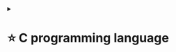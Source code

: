 <details> 
    <summary><h1>⭐ C programming language <h2></summary>

<details> 
    <summary><h2>struct and union </h3></summary>

### struct
Struct định nghĩa một kiểu dữ liệu mới, với hơn một thành phần trong chương trình, biến dạng struct bao gồm nhiều thành phần có thể thuộc nhiều kiểu dữ liệu khác nhau. Typedef Struct  khai báo/ định nghĩa một kiểu struct
vd 
th1: 
```c 
struct a {
    int b;
};
int main(void) {
     a c; // báo lỗi ở dòng này
	return 0;
}
```
th2:
```c
typedef struct a {
	int b;
} a; //định nghĩa struct a thành a

int main(void) {
a c; // không lỗi nữa
	        return 0;
}
```
Kích thước kiểu struct tối thiểu bằng kích thước các thành viên cộng lại tại vì còn phụ thuộc vào bộ nhớ đệm (struct padding). Dữ liệu của các thành viên của struct được lưu trữ ở những vùng nhớ khác nhau.
### union
Union trong C là một kiểu dữ liệu đặc biệt có sẵn trong C cho phép lưu trữ các kiểu dữ liệu khác nhau trong cùng một vị trí bộ nhớ. Cấu trúc của Union là tất cả các thành phần của nó dùng chung một vùng nhớ có kích thước tương ứng với thành phần lớn nhất.
Do đó kích thước của union là kích thước lớn nhất của kiểu dữ liệu trong nó. Thay đổi nội dung 1 thành viên trong union sẽ dẫn đến thay đổi nội dung của thành viên khác.

</details>
<details>
    <summary><h2>Phân vùng bộ nhớ ram </h3></summary>

|Stack|
|:-|
|↓|
|↑|
|Heap|
|Bss|
|Data|
|Text|
    
***Stack*** Quyền truy cập read and write.
- Được sử dụng cấp phát cho biến local, input parameter của hàm,...
- Sẽ được giải phóng khi ra khỏi block code/hàm .
- Các biến tạo trong vùng nhớ này có thể tự động được thu hồi, nên ta không cần các kỹ thuật thu hồi bộ nhớ như khi ta cấp phát động trong heap.

***Head*** Quyền truy cập Read and write.
- Được sr dụng để cấp phát bộ nhớ động.
- Các biến trong bộ nhớ này phải được thu hồi thủ công bằng cách sử dụng các hàm free()  

***Bss*** Quyền truy cập read and write.
- Chứa các biến global hoặc static khởi tạo bằng không hoặc không khởi tạo.
- Được giải phóng khi kết thúc chương trinhf.

***Data*** Quyền truy cập read and write.
- Chứa các biến global hoặc static được khởi tạo khác không.
- Được giải phóng khi kết thúc chương trình.

***Text*** Quyền truy cập read only.
- Chứa các biến khai báo hằng số.
- Chứa mã máy của chương trình đã được biên dịch.

</details>
<details>
    <summary><h2>Macro and Function </h3></summary>

### Macro
Chuyển thay thế macro bằng các văn bản code trong quá trình tiền xử lý. 
Khai báo:
```c
    #define MACRO text
    
    int main(){
        printf("MACRO");
    }
```
Tiền xử lý 
```c
    #define MACRO text
    
    int main(){
        printf("text"); // thay thế macro
    }
```
Nối chuổi:
```c
#define CREATE_VARIABLE(name)       \
int name##__kieuint;                \
double name##__kieudouble;
FUNC(hienthi,hello world\n);

int main(){
    CREATE_VARIABLE(test);
    return 0;
}
```
Tiền xử lý:
```c
    int main (){
        int test__kieuint;
        double test__kieudouble;
        return 0;
    }
```
### Function
Khi khởi tạo một Function chương trình sẽ cấp cho Function đó 1 địa chỉ cố định để khi dùng sẽ gọi đến địa chỉ đó. khi thực hiện xong các biến local, parameter function sẽ được thu hồi. Do đó sẽ tiết kiệm bộ nhớ. Macro sẽ chiếm nhiều bộ nhớ hơn do macro chỉ thay thế lại.
VD:
```c
    int addition(int value1, int value2)
{
	int sumary = value1 + value2;
	return sumary;
}

void introduce()
{
	cout << "Hello!" << endl;
	cout << "I'm a program" << endl;
}
```
</details>
<details>
    <summary><h2>Compiler </h3></summary>

### Compiler 
Là quá trình chuyển đổi ngôn ngữ viết thành ngôn ngữ bật thấp mà máy tinhs có thể hiểu và thực hiện được.
**Quá trình compiler bao gồm:**
- *Giai đoàn tiền xử lý (Pre-processor):* Nhận mã nguồn, Xóa bor các chú thích, chỉ thị tiền xử lý (bắt đầu bằng #) vd như #include cho phép ghép thêm tệp của mã nguồn cần biên dịch các #define cũng đuoc thay thế vào tạo ra file .i
    Cách xem file .i bằng  gcc: gcc -S -o filename.s filename.c
- *Giai đoạn dịch NNBC sang Asembly (Compiler):* Chuyển chúng sang dạng mã Assembly là một ngôn ngữ bậc thấp (hợp ngữ) gần với tập lệnh của bộ vi xử lý. Tạo file .s
    Cách xem file .s bằng gcc: gcc -S -o filename.s filename.c
- *Giai đoạn dịch asembly sang ngôn ngữ máy (Asember):* Dich chương trình => Sang mã máy 0 và 1.Một tệp mã máy (.obj) sinh ra trong hệ thống sau đó.
    Cách xem file .obj bằng gcc: gcc -c filename.c -o filename.o
- *Giai đoạn linker:*Trong giai đoạn này mã máy của một chương trình .o dịch từ nhiều nguồn (file .c hoặc file thư viện .lib) được liên kết lại với nhau để tạo thành chương trình đích nhất. Mã máy của các hàm thư viện gọi trong chương trình cũng được đưa vào chương trình cuối trong giai đoạn này. Chính vì vậy mà các lỗi liên quan đến việc gọi hàm hay sử dụng biến tổng thể mà không tồn tại sẽ bị phát hiện. Kể cả lỗi viết chương trình chính không có hàm main() cũng được phát hiện trong liên kết.
Kết thúc quá trình tất cả các đối tượng được liên kết lại với nhau thành một chương trình có thể thực thi được (executable hay .exe) thống nhất.

</details>
<details>
    <summary><h2>Kiểu dữ liệu </h3></summary>


- Biến số nguyên (**Integer Variables**): Lưu trữ giá trị số nguyên không có phần thập phân.
	`int age = 25;`
- Biến số thực (**Floating-point Variables**): Lưu trữ giá trị số thực có phần thập phân.
	`float pi = 3.14;`
- Biến dấu chấm động (**Floating-point Variables**): Lưu trữ giá trị số thực có độ chính xác cao hơn float.
    `double pi = 3.14159;`
- Biến dài (**Long Variables**): Lưu trữ giá trị số nguyên có phạm vi mở rộng so với int.
    `long population = 1000000;`
- Biến ngắn (**Short Variables**): Lưu trữ giá trị số nguyên có phạm vi nhỏ hơn so với int.
    `short temperature = -10;`
- Biến ký tự (**Character Variables**): Lưu trữ một ký tự.
	`char grade = 'A';`
- Biến chuỗi ký tự (**String Variables**): Lưu trữ một chuỗi các ký tự.
	`char name[] = "John";`
- Biến boolean (**Boolean Variables**): Lưu trữ giá trị đúng (1) hoặc sai (0).
	`int isTrue = 1;`
- Con trỏ (**Pointer Variables**): Lưu trữ địa chỉ của một biến hoặc vùng nhớ.
	`int* ptr = NULL;`
- Biến mảng (**Array Variables**): Lưu trữ nhiều giá trị trong một biến duy nhất.
	`int numbers[] = {1, 2, 3, 4, 5};`
- Biến kích thước (**Size Variables**): Lưu trữ giá trị kích thước của các đối tượng trong bộ nhớ.
    ```size_t length = 10;```
- Biến không đổi (**Constant Variables**): Lưu trữ giá trị không thay đổi trong suốt thời gian chương trình chạy.
    ```const int MAX_VALUE = 100;```
- Biến từ khóa (**Keyword Variables**): Lưu trữ giá trị trùng với các từ khóa được định nghĩa trong ngôn ngữ C.
    ```int int = 5;```
- Biến từ xa (**Extern Variables**):Khai báo một biến đã được định nghĩa trong một tệp tin khác.
    ```extern int globalVar;```
- Biến có phạm vi tĩnh (**Static Scope Variables**): Lưu trữ giá trị trong suốt vòng đời của biến và chỉ có thể truy cập trong phạm vi của một hàm hoặc tệp tin.
    ```static int count = 0;```
- Biến hệ thống (**System Variables**): Lưu trữ thông tin đối với chương trình chạy, như số lượng tham số dòng lệnh và danh sách tham số.
    ```int argc; char** argv;```
- Biến môi trường (**Environment Variables**): Lưu trữ thông tin môi trường hệ thống như đường dẫn, biến cấu hình, v.v.
    `char* path = getenv("PATH");`
- Biến vô kiểu (**Void Variables**): Lưu trữ một địa chỉ bất kỳ và có thể chuyển đổi thành bất kỳ kiểu con trỏ nào.
	`void* ptr;`
- Biến hằng số từ xa (**Extern Constant Variables**): Khai báo một hằng số đã được định nghĩa trong một tệp tin khác. 
    `extern const int MAX_VALUE;` 
- Biến gần (**Auto Variables**): Được sử dụng để chỉ ra rằng một biến cục bộ tự động sẽ được tạo ra.
 	`auto int x = 5;`
- Biến trình tự (**Sequence Variables**): Chỉ định rằng một biến thường được truy cập nhanh chóng và thường xuyên.
    `register int counter = 0;`
- Biến quyền (**Qualifier Variables**): Đánh dấu biến có thể thay đổi mà không cần thông báo và không nên tối ưu hóa.
   	`volatile int status;`
- Biến tĩnh (**Static Variables**): Lưu trữ giá trị trong suốt vòng đời của chương trình và giá trị được duy trì ngay cả khi hàm hoặc khối lệnh kết thúc.
	```static int count = 0;```
- Biến tĩnh cục bộ (**Local Static Variables**): Lưu trữ giá trị trong suốt vòng đời của biến, nhưng chỉ có thể truy cập trong phạm vi của một hàm.
    ```C
    void function() {
        static int count = 0;
        // ...
    }
    ```
- Biến toàn cục (**Global Variables**): Khai báo ngoài hàm. Lưu trữ giá trị có thể truy cập từ bất kỳ đâu trong chương trình.
	```int globalVar = 10;```
- Biến cục bộ (**Local Variables**): Khai báo trong hàm. Lưu trữ giá trị chỉ có thể truy cập trong phạm vi của một hàm hoặc khối lệnh.
	```C
	void function() {
    	int localVar = 5;
   		// ...
	} 
	```
- Biến tên (**Label Variables**): Đánh dấu một vị trí trong mã chương trình để nhảy đến khi sử dụng lệnh goto.
    ```C
    goto label;
    // ...
    label:
        // ...
    ```
- Biến tham chiếu (**Reference Variables**): Lưu trữ một tham chiếu đến một biến đã tồn tại, cho phép thay đổi giá trị của biến qua tham chiếu.
    ```C
    int x = 10;
    int& ref = x;
    ```
- Biến hàm (**Function Variables**): Lưu trữ địa chỉ của một hàm và cho phép gọi hàm thông qua con trỏ.
    ```C
    int (*func_ptr)(int, int);
    int sum(int a, int b) {
        return a + b;
    }
    func_ptr = sum;
    ```
- Biến cấu trúc (**Structure Variables**): Lưu trữ các thành phần có liên quan vào một biến.
    ```
    struct Person {
        char name[20];
        int age;
    };
    struct Person p1;
	```
- Biến cấu trúc mở rộng (**Extended Structure Variables**): Lưu trữ các thành phần có liên quan vào một biến và mở rộng chức năng của cấu trúc.
    ```C
    struct Person {
        char name[20];
        int age;
    } p1;
    ```
- Biến liên kết (**Union Variables**): Lưu trữ giá trị của một thành phần trong một thời điểm.
    ```
    union Data {
        int x;
        float y;
    };
    union Data data;
    ```
- Biến liệt kê (**Enumeration Variables**): Lưu trữ một trong các giá trị được xác định trước từ một tập hợp các giá trị có tên.
    ```
    enum Color {
        RED,
        GREEN,
        BLUE
    };
	enum Color c = BLUE;
- Biến kiểu định danh (**Typedef Variables**): Tạo ra một tên mới cho một kiểu dữ liệu đã tồn tại để sử dụng dễ dàng hơn.
    ```C
    typedef int Integer;
    Integer number = 42;
	```
- Biến kiểu dữ liệu do người dùng định nghĩa (**User-defined Data Type Variables**): Định nghĩa và sử dụng kiểu dữ liệu tùy chỉnh trong ngôn ngữ C.
	```C
	typedef struct {
    	char name[20];
    	int age;
	} Person;
	Person p1; 
	```
### Khác nhau của static cục bộ và static toàn cục:
- Biến static cục bộ: Khi 1 biến cục bộ được khai báo với từ khóa static. Biến sẽ chỉ được khởi tạo 1 lần duy nhất và tồn tại suốt thời gian chạy chương trình. Giá trị của nó không bị mất đi ngay cả khi kết thúc hàm. Tuy nhiên khác với biến toàn cục có thể gọi trong tất cả mọi nơi trong chương trình, thì biến cục bộ static chỉ có thể được gọi trong nội bộ hàm khởi tạo ra nó. Mỗi lần hàm được gọi, giá trị của biến chính bằng giá trị tại lần gần nhất hàm được gọi.
- Biến static toàn cục: Biến toàn cục static sẽ chỉ có thể được truy cập và sử dụng trong File khai báo nó, các File khác không có cách nào truy cập được. 
</details>
<details>
  <summary><h3>Pointer</h3></summary>
	
- Bộ nhớ RAM chứa rất nhiều ô nhớ, `mỗi ô nhớ có kích thước 1 byte`. Mỗi ô nhớ có địa chỉ duy nhất và địa chỉ này được đánh số từ 0 trở đi. Nếu `CPU 32bit` thì có `2^32 địa chỉ` có thể đánh cho các ô nhớ trong RAM.
	| Ô nhớ | 0 | 1 | ... | 2^32-2 | 2^32-1 |
  	|:-------:|:--------:|:--------:|---|:----------:|:--------:|
  	| Địa chỉ |0x00000000|0x00000001|...|0x0=fffffffe|0xffffffff|
	| Giá trị |          |     5    |...|     's'    |          |
	|   Biến  |          |     x    |...|    char    |          |
- Khi khai báo biến, trình biên dịch dành riêng một vùng nhớ với địa chỉ duy nhất để lưu biến. Trình biên dịch có nhiệm vụ liên kết địa chỉ ô nhớ đó với tên biến. Khi gọi tên biến, nó sẽ truy xuất tự động đến ô nhớ đã liên kết với tên biến để lấy dữ liệu. Các bạn phải luôn phân biệt giữa `địa chỉ bộ nhớ` và `dữ liệu được lưu trong đó`.
- Địa chỉ của biến bản chất cũng là một con số thường được biểu diễn ở `hệ cơ số 16`. Ta có thể sử dụng con trỏ (pointer) để lưu địa chỉ của các biến.
- ***Con trỏ(pointer):***
	- Trong ngôn ngữ C/C++, con trỏ (pointer) là những biến lưu trữ địa chỉ bộ nhớ của những biến khác.
	- Kích thước của các biến con trỏ có khác nhau không? Con trỏ chỉ lưu địa chỉ nên kích thước của mọi con trỏ là như nhau. Kích thước này phụ thuộc vào môi trường hệ thống máy tính:
		- `Môi trường Windows 32 bit: 4 bytes`
        - `Môi trường Windows 64 bit: 8 bytes`
### Các loại con trỏ:
- ***Con trỏ NULL:*** Con trỏ NULL là con trỏ lưu địa chỉ 0x00000000. Tức địa chỉ bộ nhớ 0, có ý nghĩa đặc biệt, cho biết con trỏ không trỏ vào đâu cả.
	```c
	int *p2; //con trỏ chưa khởi tạo, vẫn trỏ đến một vùng nhớ nào đó không xác định
	int *p3 = NULL; //con trỏ null không trỏ đến vùng nhớ nào
	int *p4 = null; // Lỗi "null" phải viết in hoa
	```
- ***Con trỏ đến con trỏ(pointer to pointer):*** Con trỏ này dùng để lưu địa chỉ của con trỏ khác.
	```c
	int x = 10;
    int *p1 = &x;     // Con trỏ p1 trỏ đến biến x và giá trị của p1 chỉnh là địa chỉ của biến x
    int **p2 = &p1;	 // Con trỏ p2 trỏ đến con trỏ p1 và lưu địa chỉ của con trỏ p1 vào p2  

    printf("Giá trị của x: %d\n", *p1); //Giá trị của x: 10
    printf("Địa chỉ của x: %p\n", p1); //Địa chỉ của x: 0x7ffee2a697a8 
    printf("Giá trị của x: %d\n", **p2); //Giá trị của x: 10
    printf("Địa chỉ của p1: %p\n", p2); //Địa chỉ của p1: 0x7ffee2a697a0
	```
- ***Con trỏ hằng (Constant Pointers):*** Không thể thay đổi giá trị mà nó trỏ tới, nhưng có thể thay đổi địa chỉ mà nó trỏ tới.
	```c
	int num = 10; 
	const int *ptr = &num; //thay đổi được địa chỉ của num nhưng không thay đổi được giá trị '10' của num
	```
- ***Con trỏ void (Void Pointers):*** Con trỏ void có thể trỏ tới bất kỳ kiểu dữ liệu nào, nhưng khi xuất ra giá trị thì phải ép kiểu.
	```c
	int num = 10;
	float f = 3.14;
	void *ptr;
	ptr = &num;
	printf("num = %d\n",(int*)ptr);
	ptr = &f;
	printf("f = %f\n",(float*)ptr);
	```
- ***Con trỏ hàm (Function Pointers):*** Dùng để lưu trữ và gọi các hàm thông qua con trỏ.
	```c
	int add(int a, int b) {
		return a + b;
	}
	int subtract(int a, int b) {
		return a - b;
	}

	int main() {
	
		int (*operation)(int, int) = add;
		int result = operation(5, 3);
		printf("Result: %d\n", result);

		operation = subtract;
		result = operation(5, 3);
		printf("Result: %d\n", result);

		return 0;
	}

	```
- ***Con trỏ vào hàm (Pointers to Functions):*** Lưu trữ địa chỉ của một hàm cụ thể để gọi hàm thông qua con trỏ.
	```c
	int add(int a, int b) {
		return a + b;
	}
	int subtract(int a, int b) {
		return a - b;
	}

	void performOperation(int a, int b, int (*operation)(int, int)) {
		int result = operation(a, b);
		printf("Result: %d\n", result);
	}

	int main() {
		int a = 5, b = 3;

		performOperation(a, b, add);
		performOperation(a, b, subtract);

		return 0;
	}

	```
- ***Con trỏ hàm parameter (Function Pointer Parameters):*** Truyền một hàm như một tham số cho một hàm khác.
	```c
	void greet() {
		printf("Hello, World!\n");
	}

	void performAction(void (*action)()) {
		action();
	}

	int main() {
		performAction(greet);

		return 0;
	}

	```
### Lưu ý khi sử dụng con trỏ
- Khi khởi tạo con trỏ NULL: Chữ NULL phải viết hoa, viết thường null sẽ bị lỗi.
- Không nên sử dụng con trỏ khi chưa được khởi tạo: Kết quả tính toán có thể sẽ phát sinh những lỗi không lường trước được nếu chưa khởi tạo con trỏ.
- Sử dụng biến con trỏ sai cách.

</details>
<details>
  <summary><h3>Stdargt - Assert</h3></summary>

- **Stdargt:** 
- Cú pháp: `#include<stdarg.h`
- stdarg.h trong Thư viện C định nghĩa một kiểu biến va_list và 3 macro mà có thể được sử dụng để lấy các tham số trong một hàm khi không cần biết chính xác có bao nhiêu tham số đầu vào
- va_list: là một kiểu dữ liệu để đại diện cho danh sách các đối số biến đổi.
- va_start: Bắt đầu một danh sách đối số biến đổi. Nó cần được gọi trước khi truy cập các đối số biến đổi đầu tiên.
- va_arg: Truy cập một đối số trong danh sách. Hàm này nhận một đối số của kiểu được xác định bởi tham số thứ hai
- va_end: Kết thúc việc sử dụng danh sách đối số biến đổi. Nó cần được gọi trước khi kết thúc hàm.

Ví dụ:

```C
#include <stdio.h>
#include <stdarg.h>

int sum(int count, ...) {
    va_list args;// đây là 1 kiểu dữ liệu ,để lưu 1 địa chỉ 
    va_start(args, count);//count để xác định  giá trị ban đầu 
	//trong trường hợp này là 4....

    int result = 0;
    for (int i = 0; i < count; i++) {
        result += va_arg(args, int);// ép kiểu dữ liệu 
    }	

    va_end(args);

    return result;
}

int main() {
    printf("Sum: %d\n", sum(4, 1, 2, 3, 4));// sum:10 , vì cout =4>> truyền vào 4 tham số
    return 0;
}

```



Ví dụ 2:

```C++
#include <stdio.h>
#include <stdarg.h>


typedef struct Data
{
    int x;
    double y;
} Data;

void display(int count, ...) {

    va_list args;

    va_start(args, count);

    int result = 0;

    for (int i = 0; i < count; i++)
    {
        Data tmp = va_arg(args,Data);
        printf("Data.x at %d is: %d\n", i,tmp.x);
        printf("Data.y at %d is: %f\n", i,tmp.y);
    }
   

    va_end(args);


}

int main() {


    display(3, (Data){2,5.0} , (Data){10,57.0}, (Data){29,36.0});
    return 0;
}

```
</details>

<details>
  <summary><h3>Từ khóa đặc biệt trong C </h3></summary>

- Biến cục bộ là biến tồn tại trong các hàm :Hàm main() , hàm con.Biến cục bộ sẽ được lưu vào vùng nhớ stack, thu hồi khi kết thúc hàm. 
- Biến toàn cục là các biến được khai báo ở bên ngoài tất cả các hàm , Biến toàn cục tồn tại cho tới khi chương trình kết thúc.


### Khác nhau của static cục bộ và static toàn cục:

**Biến static cục bộ:** 
- Khi 1 biến cục bộ được khai báo với từ khóa static. Biến sẽ chỉ được khởi tạo 1 lần duy nhất và tồn tại suốt thời gian chạy chương trình. 
- Giá trị của nó không bị mất đi ngay cả khi kết thúc hàm
- Biến static sẽ lưu vào vùng nhớ Data/ Bss, được giải phóng khi kết thúc chương trình.

- Ví dụ:

```C
		#include <stdio.h>
		void printMessage() {
		static int count = 0;
		// Tăng giá trị biến mỗi lần hàm được gọi
		count++;
		printf("Count: %d\n", count);
		}

		int main() {
		// Gọi hàm có sử dụng biến static
		printMessage();//
		printMessage();

		return 0;
		}// KQ:Count: 1,Count: 2

```

**Biến static toàn cục:**  
- Biến toàn cục static sẽ chỉ có thể được truy cập và sử dụng trong File khai báo nó, các File khác không có cách nào truy cập được.Nghĩa là `extern` không dùng được
- Ví dụ:globalStaticVar được khai báo là static và nằm trong file "File1.c". Do đó, bạn không thể trực tiếp truy cập nó từ file "File2.c", bằng extern int globalStaticVar; trong File2.c, chương trình sẽ không biên dịch được và thông báo lỗi.

**Biến Extern:**
- Trong C, khi 1 biến đi sau từ khóa “extern” có nghĩa:
- Từ khóa extern được sử dụng để khai báo một biến,hàm mà đã được định nghĩa bên ngoài chương trình hoặc tệp tin.
- Biến extern không tạo ra bộ nhớ mới cho biến , tiết kiệm dung lượng chương trình
- Biến được tham chiếu phải được khai báo toàn cục.
- Lưu ý: khi sử dụng extern, không được khai báo giá trị ban đầu cho biến


Ví dụ

- File 1 ta khai báo

```C
int GlobalVariable = 0; // implicit definition 
void SomeFunction(); // function prototype (declaration) 
int main() 
{ 
  GlobalVariable = 1; 
  SomeFunction(); 
  return 0; 
}
```
- File 2, chúng ta extern biến đó để sử dụng

```C
extern int GlobalVariable; // implicit definition 
void SomeFunction(); // function prototype (declaration) 
int main() 
{ 
  GlobalVariable = 1; 
  SomeFunction(); 
  return 0; 
}; 
```




**Biến register:**
- Từ khóa register được dùng để khai báo các biến có tính chất như biến cục bộ nhưng mà nó được lưu trong thanh ghi của CPU. Do nó được lưu trong thanh ghi nên tốc độ xử lý sẽ nhanh hơn so với các biến được lưu trong Ram.
    `register int counter = 0;`
- Hạn chế dùng register vì thanh ghi có giới hạn (32 bit là 4 byte , 64 bit là 8 byte ) >> chỉ lưu những biến quan trọng , cần tính toán nhanh
- Giải thích :Nếu khai báo biến thông thường để tính toán không có từ khóa register , thực hiện một phép tính thì cần có 3 bước.
	- Ví dụ: `int a = 6.Ví dụ :a có địa chỉ là 0X01,  a=a+4`
	- B1:Lưu địa chỉ và giá trị của biến vào bộ nhớ RAM : `0X01=6;` 
	- B2:Sau đó chuyển từ Ram qua thanh ghi(register)
	- B3:Từ register chuyển qua ALU (Arithmetic Logic Unit) ,để tính toán.Sau khi tính toán xong thì lại chuyển ngược về register>> về RAM



**Biến volatile:** Thông báo cho trình biên dịch rằng giá trị của biến này không tối ưu , nếu tối ưu thì sẽ không đúng kết quả của người code.
- Sử dụng volatile với biến có giá trị thay đổi từ bên ngoài , liên tục và giống nhau.Nếu không có volatile, compiler sẽ hiểu rằng các biến như vậy dường như không thay đổi giá trị nên compiler có xu hướng loại bỏ để có thể tối ưu kích cỡ file code .
- Ví dụ:
```C
   	int main() {
    volatile int sensorValue;

    while (1) {
        // Đọc giá trị từ cảm biến (sensor)
        sensorValue = readSensor();

        // Xử lý giá trị cảm biến
        processSensorValue(sensorValue);
    }

    return 0;
}
```

</details>
 
<details>
  <summary><h3>Goto_setjmp</h3></summary>

**Goto:**
- goto là một từ khóa trong ngôn ngữ lập trình C, cho phép chương trình nhảy đến một nhãn (label) đã được đặt trước đó trong cùng một hàm.


Ví dụ

```C
#include <stdio.h>
int main() {    
	int i = 0;   // Đặt nhãn    start        
	if (i >= 5) {           
		goto end;  // Chuyển control đến nhãn "end"       
		}       
		printf("%d ", i);        
		i++;        
		goto start;  // Chuyển control đến nhãn "start"    		 
		end: // Nhãn "end"       
		printf("\n");
		return 0;
	}
```



**Setjmp.h:**
- `setjmp.h` là một thư viện trong ngôn ngữ lập trình C, chứa các hàm setjmp và longjmp được sử dụng để xử lý các tình huống ngoại lệ.
- Khi điều kiện là sai, chúng không dừng chương trình lại như assert, mà thay vào đó chúng tạo ra một cơ hội để nhảy đến một điểm nhảy trước đó đã được đánh dấu bởi setjmp
- `setjmp` sẽ lưu điểm đánh dấu chương trình ngoại lệ .
- `longjmp` được sử dụng để nhảy đến một điểm  đã được đánh dấu bởi setjmp.


Ví dụ

```C

#include <stdio.h>
#include <setjmp.h>

jmp_buf buf;//jmp_buf là kiểu dữ liệu trong thư viện Setjmp.h
int exception_code;

#define TRY if ((exception_code = setjmp(buf)) == 0) 
#define CATCH(x) else if (exception_code == (x)) 
#define THROW(x) longjmp(buf, (x))


double divide(int a, int b) {
    if (b == 0) {
        THROW(1); // Mã lỗi 1 
    }
    return (double)a / b;
}

int main() {
    int a = 10;
    int b = 0;
    double result = 0.0;

    TRY {
        result = divide(a, b);
        printf("Result: %f\n", result);
    } CATCH(1) {
        printf("Error: Divide by 0!\n");
    }


    // Các xử lý khác của chương trình
    return 0;
}


```

</details>

<details>
  <summary><h3>Bitmask </h3></summary>

**Khái niệm**:
- Bitmask là một kỹ thuật sử dụng các bit để lưu trữ  trạng thái. Có thể sử dụng bitmask để đặt, xóa và kiểm tra trạng thái của các bit cụ thể trong một từ  
- Bitmask thường được sử dụng để tối ưu hóa bộ nhớ
- khi muốn Set 1 bit tại ví trí chỉ cần dịch bit 1 tới vị trí Cần SET và OR với iá trị hiện tại
- Khi muốn Clear bit tai vị tri chỉ cần dịch bit 1 tới vị trí cần Clear , đảo ngược hết bit đó  và AND với giá trị hiện tại
- Ví dụ:

```C
	uint8_t x = 0;/0X0000 0000
	// Muốn set tại vị tri 1 
	x = x | (1 << 1);//0x0000 0001
	x = x & ~(1 << 1);0x0000 0000



```

Ví dụ 1 

```C

#include <stdio.h>
#include <stdint.h>


#define GENDER        1 << 0  // Bit 0: Giới tính (0 = Nữ, 1 = Nam)
#define TSHIRT        1 << 1  // Bit 1: Áo thun (0 = Không, 1 = Có)
#define HAT           1 << 2  // Bit 2: Nón (0 = Không, 1 = Có)
#define SHOES         1 << 3  // Bit 3: Giày (0 = Không, 1 = Có)
// Tự thêm 5 tính năng khác
#define FEATURE1      1 << 4  // Bit 4: Tính năng 1
#define FEATURE2      1 << 5  // Bit 5: Tính năng 2
#define FEATURE3      1 << 6  // Bit 6: Tính năng 3
#define FEATURE4      1 << 7  // Bit 7: Tính năng 4

void enableFeature(uint8_t *features, uint8_t feature) {
    *features |= feature;
}

void disableFeature(uint8_t *features, uint8_t feature) {
    *features &= ~feature;
}


int isFeatureEnabled(uint8_t features, uint8_t feature) {
    return (features & feature) != 0;
}

void listSelectedFeatures(uint8_t features) {
    printf("Selected Features:\n");

    if (features & GENDER) {
        printf("- Gender\n");
    }
    if (features & TSHIRT) {
        printf("- T-Shirt\n");
    }
    if (features & HAT) {
        printf("- Hat\n");
    }
    if (features & SHOES) {
        printf("- Shoes\n");
    }
    // Thêm các điều kiện kiểm tra cho các tính năng khác
}

void removeFeatures(uint8_t *features, uint8_t unwantedFeatures) {
    *features &= ~unwantedFeatures;
}


int main() {
    uint8_t options = 0;

    // Thêm tính năng 
    enableFeature(&options, GENDER | TSHIRT | HAT);

    removeFeatures(&options, TSHIRT);

    // Liệt kê các tính năng đã chọn
    listSelectedFeatures(options);
    
    return 0;
}

```




Ví dụ 2 
```C
#include <stdio.h>

#define LED1 1 << 0 // 0001
#define LED2 1 << 1 // 0010
#define LED3 1 << 2 // 0100
#define LED4 1 << 3 // 1000


void enableLED(unsigned int *GPIO_PORT, unsigned int LED) {
    *GPIO_PORT |= LED;
}

void disableLED(unsigned int *GPIO_PORT, unsigned int LED) {
    *GPIO_PORT &= ~LED;
}


int main() {
    unsigned int GPIO_PORT = 0; // Giả sử là biến điều khiển cổng GPIO

    // Bật LED1 và LED3
    enableLED(&GPIO_PORT, LED1 | LED3);
    if (GPIO_PORT & LED1 )
    {
        printf("LED1 is on\n");
    }

    if (GPIO_PORT & LED2)
    {
        printf("LED2 is on\n");
    }

    if (GPIO_PORT & LED3)
    {
        printf("LED3 is on\n");
    }
    
    // Tắt LED1 và bật LED2
    disableLED(&GPIO_PORT, LED1);
    enableLED(&GPIO_PORT, LED2);

    if (GPIO_PORT & LED1 )
    {
        printf("LED1 is on\n");
    }

    if (GPIO_PORT & LED2)
    {
        printf("LED2 is on\n");
    }

    if (GPIO_PORT & LED3)
    {
        printf("LED3 is on\n");
    }

    // Cập nhật trạng thái của GPIO_PORT tương ứng với hardware

    return 0;
}
```

</details>
<details>
  <summary><h1>⭐C++ programming language<h2></summary>

<details>
  <summary><h2>Class</h2></summary>
	
### Class là gì?
- Class là 1 kiểu dữ liệu do người dùng định nghĩa
- Biến trong class gọi là `PROPERTY`.
- Hàm trong class gọi là `METHOD`.
- Ví dụ:

```C++
class ClassName {
private:   
// Các thành phần riêng tư (private) chỉ có thể truy cập bên trong lớp   
// Dữ liệu thành viên, hàm thành viên, ...
protected:    
// Các thành phần bảo vệ (protected) tương tự như private, nhưng có thể truy cập từ lớp kế thừa
public:
    // Các thành phần công khai (public) được truy cập từ bên ngoài lớp
	// Dữ liệu thành viên, hàm thành viên, ...
	// Hàm thành viên và các phương thức khác có thể được định nghĩa tại đây
	// ..
};

```
**Constructor**
-  Constructor  là một method sẽ được tự động gọi khi khởi tạo object. Constructor sẽ có tên trùng với tên của class,Nó được sử dụng để khởi tạo các thuộc tính của đối tượng..
-  Có hai loại chính:
	+ Default Constructor (Constructor mặc định): không có tham số .
	+ Parameterized Constructor (Constructor với tham số):   constructor được khởi tạo và có tham số truyền vào.
<details>
<summary>Ví dụ:</summary>

```C++
#include <iostream>

class HinhChuNhat {
public:
    double chieuDai;
    double chieuRong;

    // Parameterized Constructor
    HinhChuNhat(int dai = 5, int rong = 3) {
        chieuDai = dai;
        chieuRong = rong;
    }

    // Hàm tính diện tích
    double tinhDienTich() {
        return chieuDai * chieuRong;
    }
};

int main() {
    // Tạo đối tượng HinhChuNhat và sử dụng constructor với giá trị mặc định
    HinhChuNhat hinhCN1;

    // Tạo đối tượng HinhChuNhat và truyền giá trị khác cho constructor
    HinhChuNhat hinhCN2(7, 4);

    // Hiển thị diện tích của hình chữ nhật 1 và 2
    std::cout << "Dien tich hinh chieuDai1: " << hinhCN1.tinhDienTich() << std::endl;
    std::cout << "Dien tich hinh chieuDai2: " << hinhCN2.tinhDienTich() << std::endl;

    return 0;
}


```
</details>

**Destructor**
- DDestructor trong C++ là một method sẽ được tự động gọi khi đối tượng được giải phóng. Destructor sẽ có tên trùng với tên của class và thêm ký tự ~ ở phía trước tên.
<details>
<summary>Ví dụ:</summary>

```C++
#include <iostream>

class HinhChuNhat {
public:
    double chieuDai;  
    double chieuRong;

    // Constructor
    HinhChuNhat() {
        chieuDai = 10;
        chieuRong = 9;
    }

    // Destructor
    ~HinhChuNhat() {
        std::cout << "Destructor" << '\n';
    }

    // Hàm tính diện tích   
    double tinhDienTich() {       
        return chieuDai * chieuRong; 
    }
};

int main() {
    HinhChuNhat hinh1;
    std::cout << "Dien tich: " << hinh1.tinhDienTich() << '\n';

    return 0;
}

```
</details>

**Static keyword**
- Khi một property trong class được khai báo với từ khóa static, thì tất cả các object sẽ dùng chung địa chỉ của property này.
<details>
<summary>Ví dụ:</summary>

```C++
#include <iostream>
#include <string>

class HinhChuNhat {
public:
    double chieuDai;
    double chieuRong;
    static int var;
};

int HinhChuNhat::var =0;
// Đây là cách đặt giá trị khởi tạo cho biến static var trong lớp HinhChuNhat(bắt buộc)
int main() {
    HinhChuNhat hinh1;
    HinhChuNhat hinh2;
    HinhChuNhat hinh3;

    std::cout << "address of chieu dai: " << &hinh1.chieuDai << '\n'; 
    std::cout << "address of chieu dai: " << &hinh2.chieuDai << '\n'; 
    std::cout << "address of chieu dai: " << &hinh3.chieuDai << '\n'; 

    std::cout << "address of var: " << &hinh1.var << '\n'; 
    std::cout << "address of var: " << &hinh2.var << '\n'; 
    std::cout << "address of var: " << &hinh3.var << '\n'; 

    return 0;
}

```
</details>


 

<details>
<summary>Ví dụ:</summary>

```C++
class sinhvien {
	puplic:// phạm vi truy cập
	string ten;//PROPERTY
	int tuoi;
	int mssv;
	void display(){//METHOD
	cout<<"ten:"<<ten<<endl;
	cout<<"tuoi:"<<tuoi<<endl;
	cout<<"mssv:"<<mssv<<endl;

}
};

int main(){
	sinhvien sv1;
	sv1.ten ="hoang";//OBJECT thuộc class sinh viên
	sv1.tuoi=19;
	sv1.mssv =123123;
	sv1.display();// in ra 0.
	return 0;

}

```
- Class có thể khởi tạo giá trị ban đầu:
```C++
class sinhvien {
	puplic:// phạm vi truy cập
	sinhvien(string l_ten , int l_tuoi,string l_lop, int l_ngay){// gia tri ban đầu có tham số đầu vào
		static int  s_mssv;
		mssv=s_mssv;
		s_mssv ++;
		tuoi =l_tuoi;
		ten=l_ten;
		lop=l_lop;
		ngay =l_ngay;
	}
	string ten;//PROPERTY
	stactic int ngay; // static trong class phải khởi tạo giá trị ban đầu 
	int tuoi;
	int mssv;
	string lop;
	string ten;
	void display();//METHOD
	
	//director là 1 cơ chế tự động 
	~sinhvien(){
		count<<"Huy object co ten:"<<ten>>endl;
	}
};

int sinhvien::ngay;// khởi tạo gia trị ban đầu cho static

void sinhvien::display{
	cout<<"ten:"<<ten<<endl;
	cout<<"tuoi:"<<tuoi<<endl;
	cout<<"mssv:"<<mssv<<endl;
	cout<<"lop:"<<mssv<<endl;

}
void test1(){
	sinhvien sv1("thai",19,"CDEE"),sv2("tha",20,"fhsjd",14);//sv1 là OBJECT thuộc class sinhvien
	printf("dia chi sv1.mssv: %p\n",&(sv1.mssv));//khác địa chỉ
	printf("dia chi sv2.mssv: %p\n",&(sv2.mssv));//khác địa chỉ
	printf("--------------");
	printf("dia chi sv1.ngay: %p\n",&(sv1.ngay));//cung  địa chỉ
	printf("dia chi sv2.ngay: %p\n",&(sv2.ngay));//cung địa chỉ
	// Khi khởi tạo thì địa chỉ của nó tồn tại trong suốt chương trình nên member static này của các object sẽ đều có cùng 1 địa chỉ.
	sv1.display();
	sv2.display();	
}

int main(){
	test1();
	return 0;
	// sẽ in ra là ten,tuoi,mssv,lop,Huy object co ten thai
}
```
</details>


</details>
<details>
  <summary><h2>namespace</h2></summary>

- Namespace:là từ khóa trong C++ được sử dụng để phân biệt các hàm, lớp, biến cùng tên trong các file khác nhau.
 tạo những vùng nhớ khác nhau ,mỗi namespace là 1 chương trình riêng ,với 2 namespace khác nhau có thể tạo các biến trùng tên. Nhưng trong 1 namespace không thể có 2 biến cùng tên

<details>
<summary>Ví dụ:</summary>

```C++
//fileB.hpp

#include <iostream>

using namespace std;

namespace fileB{
    void function(() { cout << “function in fileB running.” << endl; }
}
//fileC.hpp
#include <iostream>

using namespace std;

namespace fileC{
    void function(() { cout << “function in fileC running.” endl; }
}


# 

```
**Dùng using namespace tên, có thể rút gọn code**
- Ví dụ:
```C++
using namespace onga;
int main(){
	cout<<"con ong a: teo"<<teo<<endl;
	return 0;
	
}

// FILE MAIN.CPP
#include <iostream>
#incldue “fileB.hpp”
#include “fileC.hpp”

using namespace std;

int main() {
    fileB::function();
    fileC::function();
    
    return 0;
}





```
</details>

</details>
<details>

  <summary><h3>Hướng đối tượng </h3></summary>

### hướng đối tượng là gi?
- OOP là một phương pháp lập trình dưới dạng các "đối tượng," mỗi đối tượng có chứa dữ liệu và các phương thức để thao tác dữ liệu đó.
- Các khái niệm quan trọng trong OOP bao gồm:
	+ Class: để tạo ra các đối tượng , nó mô tả dữ liệu và phương thức của đối tượng đó
	+ Đối tượng (Object) : Một đối tượng cụ thể được tạo ra từ class, có 
**Phạm vi truy cập:**
- Public:Member nào trong Public thì object có thể trỏ trực tiếp được và nội tại trong class cũng sử dụng được .
- protected:Member trong protected thì Class con có thể trỏ tới được
- private: Chỉ có nội tại trong class mới sử dụng được.Lý do đặt PROPERTY trong private, để chắc chắn object không trỏ tới được.

**1/Encapsulation (Tính đóng gói):**
- Object không được phép truy cập PROPERTY từ phạm vi public
- PROPERTY nằm ở private hoặc protected.
- Để truy cập PROPERTY phải thông qua method.
- Lý do để bảo vệ dữ liệu của một đối tượng khỏi sự xâm phạm từ bên ngoài.

<details>
<summary>Ví dụ:</summary>

```C++
#include<iostream>
#include<string>
using namespace std;
class doituong{
	private:
	int tuoi;//PROPERTY
	string ten;

	public:
	void hienthi(){//hienthi() method
	    cout<<"ten: "<<ten<<endl;
		cout<<"tuoi: "<<tuoi<<endl;
	}
	void setten(int name){
		ten=name;
	}
	void settuoi(int old){
		tuoi=old;
	}
	int gettuoi(){
		return tuoi;

	}
	string getten(){
		return ten;

	}
	

}
int main(){
	doituong dt;//dt là object thuộc class doituong
	dt.hienthi();
	return 0;
 }
```
</details>

**2/Inheritance (Tính kế thừa ):**
- Một class có thể kế thừa các thuộc tính của một class khác đã tồn tại trước đó.
Khi một class con được tạo ra bởi việc kế thừa thuộc tính của class cha thì chúng ta sẽ gọi class con đó là subclass trong C++, và class cha chính là superclass trongC++.

**khi nào nên dùng/không dùng class kế thừa**
- Nên dùng: Khi một lớp B được miêu tả là "B là một A". Ví dụ: một lớp hình tròn có thể kế thừa từ một lớp hình học.
- Không nên:Mối quan hệ "has-a" (có một) diễn ra khi một lớp chứa một đối tượng của một lớp khác. ví dụ: danhsachSV chứa một đối tượng sinhvien, do đó chúng ta có thể nói danhsachSV "có" hoặc "bao gồm" danh sách các sinh viên.

<details>
<summary>Ví dụ:</summary>

```C++
using namespace std;

class doituong{

	protected:
	int namsinh;
	string ten;
	int tuoi;
	public:
	void nhapthongtin(string name,int old,int year){ 
	    	ten=name;
			tuoi=old;
			namsinh=year;
	}
	void hienthi(){//hienthi() method cha
	    	cout<<"ten: "<<ten<<endl;
			cout<<"tuoi: "<<tuoi<<endl;
			cout<<"namsinh: "<<namsinh<<endl;
	}

};

class sinhvien : public doituong{
    protected:
	int MSSV;
	public:
	void setMSSV(int mssv){
		MSSV=mssv;
	}
	void hienthi(){// là method con từ cha và sửa nó thì được gọi là override(ghi đè)
		cout<<"MSSV: "<<MSSV<<endl;
		cout<<"ten: "<<ten<<endl;
		cout<<"tuoi: "<<tuoi<<endl;
		cout<<"namsinh: "<<namsinh<<endl;
		

	}

};


class HS : public sinhvien{
    private:
	int HS;
	public:
	void setHS(int hs){
		HS=hs;
	}
	void hienthi();

};
//thằng HS sẽ kế thừa thằng gần nhất >> hienthi(), sẽ kế thừa hienthi() của sinhvien chứ không phải doituong
int main(void){
    doituong dt;
	sinhvien sv;
	dt.nhapthongtin("hung",24,1883);
	dt.hienthi();
	printf("-----------\n");
	sv.nhapthongtin("thai",25,1992);
	sv.hienthi();

    return 0;
}
//ten: hung
//tuoi: 24
//namsinh: 1883
-----------
//MSSV: 0
//ten: thai
//tuoi: 25
//namsinh: 1992

```
</details>

- Các kiểu kế thừa: public,private và protected .Thì private là không  dùng vì class con kế thừa private sẽ đưa tất cả property từ class cha vào private. Làm cho các class tiếp theo không thể truy cập vào được( private chỉ cho phép nội tại class trỏ tới)

<details>
<summary>Ví dụ:</summary>

```C++
class doituong{
	protected:
	int namsinh;
	string ten;
	int tuoi;
	public:
	void nhapthongtin(string name,int old,int year){ 
	    	ten=name;
			tuoi=old;
			namsinh=year;
	}

};

class sinhvien : private doituong{	
	// tất cả property  của doituong sẽ chuyển vào private của sinhvien
 

};

class hs : private sinhvien{
 // lỗi vì thằng private không kế thừa và sử dụng được từ class con
};

```

</details>

**3/Polymorphism (Tính đa hình):**
- Các method có thể trùng tên với nhau , nhưng phải khác các input parameter
<details>
<summary>Ví dụ:</summary>

```C++
using namespace std;

class toanhoc{

	protected:
	int namsinh;
	void tong(int a,int b ){ 
	    	printf("tong a+b :%d\n",a+b);
	}
	void hienthi(int a,int b ,int c){ 
		printf("tong a+b+c :%d\n",a+b+c);
	}
	int hienthi(int a,double b){ 		
		return a +(int)b;
	}
};

int main(void){
	toanhoc th;
	th.tong(7,4);
	th.tong(5,3,5);
	printf("tong:%d\n",th.tong(5,6.7));

}
```
</details>

**4/Abstraction (Tính trừu tượng ):**

- Ẩn đi các chi tiết của một đối tượng và hiển thị những gì cần thiết, để sử dụng đối tượng đó.

**Template trong C++ là gì?**
- Là một kiểu dữ liệu trừu tượng tổng quát hóa cho các kiểu dữ liệu int, float, double, bool...

<details>
<summary>Ví dụ</summary>

```C++	
void hienthi(int a,int b ,int c){ 
		printf("tong a+b+c :%d\n",a+b+c);
}
int hienthi(int a,double b){ 		
		return a +(int)b;
}
//thay vì dài như vậy ta có thể dùng Template do C++ hỗ trợ
//Code viết lại:
template <typename test>
test tong(test a,test b){
	return test(a +b);
}
int main(void){
	tong("tong a va b: %d\n",tong(6,4));
	tong("tong a va b: %f\n",tong(6.5,4.4));
} 
```
</details>


**Virtual trong C++ là gì?**
- Được sử dụng để tạo hàm ảo. Hàm ảo cho phép lớp con ghi đè hàm của lớp cha  . 


<details>
<summary>Ví dụ</summary>

```C++

 #include <iostream>

class Animal {
public:
    virtual void speak() {
        std::cout << "Animal speaks\n";
    }
};

class Dog : public Animal {
public:
    void speak() override {
        std::cout << "Dog barks\n";
    }
};

class Cat : public Animal {
public:
    void speak() override {
        std::cout << "Cat meows\n";
    }
};

int main() {
    Animal* animal1 = new Dog();
    Animal* animal2 = new Cat();

    animal1->speak();  // Output: Dog barks
    animal2->speak();  // Output: Cat meows

    delete animal1;
    delete animal2;

    return 0;
}


```
</details>


</details>
<details>
  <summary><h2>Standard template library </h2></summary>

## STL là một thư viện trong ngôn ngữ lập trình C++ cung cấp một tập hợp các template classes và functions để thực hiện nhiều loại cấu trúc dữ liệu và các thuật toán phổ biến

**Một số thành phần chính của STL:**
- Container:Một container là một cấu trúc dữ liệu chứa nhiều phần tử gồm:
	+ Vector
	+ List
	+ Map
	+ Array

- Iterator
- Algorithms
- Functor


**Vector trong C++ là gì?**

- vector là một mảng động, tức là có khả năng thay đổi kích thước  
- Truy cập ngẫu nhiên: Việc truy cập các phần tử của vector có thể được thực hiện bằng cách sử dụng chỉ số.
- Một số method của vector:
1. at(): Truy cập vào phần tử của vector
2. size(): Trả về kích thước của vector
3. resize(): Thay đổi kích thước của vector
4. begin(): Địa chỉ của phần tử đầu tiên của vector
5. end(): Địa chỉ của phần tử cuối cùng của vector
6. push_back(): Thêm phần tử vào vị trí cuối của vector
<details>
<summary>Ví dụ </summary>

```C++
#include <iostream>
#include <vector>

using namespace std;

int main()
{
  
    vector <int> arr1 = {2,5,7,4,9};

    arr1.at(0) = 3;
    arr1.resize(7);

    for (int i = 0; i < arr1.size(); i++)
    {
        cout << "Value: " << arr1.at(i) << endl;
    }
    
    arr1.push_back(10);

    cout << "-----------" << endl;
    for (int i = 0; i < arr1.size(); i++)
    {
        cout << "Value: " << arr1.at(i) << endl;
    }
    

    return 0;
}

```

</details>


**List là gì**

- List là một c  danh sách liên kết hai chiều.
- Dưới đây là một số đặc điểm quan trọng của list:
	+ Truy cập tuần tự
	+ Hiệu suất chèn và xóa: 
- Một số method của list:
	+ push_back():
	+ pop_back():
	+ insert(): Chèn một node vào list
	+ erase(): Xóa một node của list
	+ size(): Trả về kích thước của list
- Sử dụng vector khi:
	+ Cần truy cập ngẫu nhiên đến các phần tử.
    + Thực hiện nhiều thao tác chèn/xóa ở cuối danh sách.
	+ Dung lượng có thể biết trước hoặc thay đổi ít.
- Sử dụng list khi:
	+ Thực hiện nhiều thao tác chèn/xóa ở bất kỳ vị trí nào trong danh sách.
	+ Cần thực hiện nhiều thao tác chèn/xóa mà không làm ảnh hưởng đến các iterators hiện có.

**Map**
- Map là một container trong STL của C++, cung cấp một cấu trúc dữ liệu ánh xạ key-value
- Map lưu trữ các phần tử dưới dạng cặp key-value, trong đó mỗi key phải là duy nhất trong map.
- Ta có thể thêm phần tử mới vào map bằng cách sử dụng operator [] hoặc hàm insert(). Để xóa phần tử, bạn có thể sử dụng hàm erase().
- Ta có thể sử dụng iterator để duyệt qua các phần tử của map

**Array**
- Array là một container có kích thước cố định và có sẵn trong thư viện STL (Standard Template Library)
- array có kích thước cố định được xác định tại thời điểm biên dịch và không thể thay đổi sau khi được khai báo.
- array hỗ trợ truy cập ngẫu nhiên vào các phần tử thông qua toán tử []

# Iterator
- Iterator cung cấp một cách chung để duyệt qua các phần tử của một container mà không cần biết chi tiết về cách container được triển khai.
- Iterator là một đối tượng cho phép truy cập tuần tự qua các phần tử của một container.
- Nó giống như con trỏ, cho phép di chuyển qua các phần tử trong container.

# Algorithm
- Thư viện STL (Standard Template Library) cung cấp một số thuật toán tiêu biểu thông qua algorithm. 
- Các thuật toán này hoạt động trên các phạm vi hoặc các loại dữ liệu khác nhau, giúp thực hiện các nhiệm vụ như sắp xếp, tìm kiếm, chuyển đổi dữ liệu, và nhiều thao tác khác. 















<details>
<summary>Ví dụ quan trọng</summary>

```C++
#include <iostream>
#include <string>
#include <vector>

#define in 0
#define intb 1
#define add 2
#define del 3
#define fix 4
#define rs 5
#define out 6


 

using namespace std;

class sinhvien {
protected:
    string tensv;
    int tuoisv;
    int idsv;
    float diemtoansv;
    float diemlysv;
    float diemhoasv;
    float diemtrungbinhsv;

public:
    sinhvien() : tuoisv(0), idsv(0), diemtoansv(0.0), diemlysv(0.0), diemhoasv(0.0), diemtrungbinhsv(0.0) {}

    sinhvien(string name, int old, int id, float diemtoan, float diemly, float diemhoa)
        : tensv(name), tuoisv(old), idsv(id), diemtoansv(diemtoan), diemlysv(diemly), diemhoasv(diemhoa) {}

    void nhapthongtinsv() {
        cout << "Nhap ten sinh vien: ";
        cin.ignore();
        getline(cin, tensv);

        cout << "Nhap tuoi sinh vien: ";
        cin >> tuoisv;

        do {
        cout << "Nhap diem toan sinh vien (0>>10): ";
        cin >> diemtoansv;
        } while (diemtoansv < 0 || diemtoansv >10 );
        
       

        do {
            cout << "Nhap diem ly sinh vien (0>>10): ";
            cin >> diemlysv;
        } while (diemlysv < 0 || diemlysv > 10);

        do {
            cout << "Nhap diem hoa sinh vien (0>>10): ";
            cin >> diemhoasv;
        } while (diemhoasv < 0 || diemhoasv > 10);
    }

    float diemtrungbinh() {
        diemtrungbinhsv = (diemtoansv + diemlysv + diemhoasv) / 3;
        return diemtrungbinhsv;
    }

    string layXepLoai()  {
        float dtb = diemtrungbinh();
        if (dtb > 8) {
            return "Gioi";
        } else if (dtb >= 6.5 && dtb < 8) {
            return "Kha";
        } else {
            return "TB";
        }
    }

    string layThongTin()  {
        return "Ten: " + tensv + "\nTuoi: " + to_string(tuoisv) + "\nID: " + to_string(idsv) +
               "\nDiem Toan: " + to_string(diemtoansv) + "\nDiem Ly: " + to_string(diemlysv) +
               "\nDiem Hoa: " + to_string(diemhoasv) + "\nDiem Trung Binh: " + to_string(diemtrungbinhsv) +
               "\nXep loai: " + layXepLoai();
    }

    int layIdSV()  {
        return idsv;
    }
    void setIdSV(int newId) {
        idsv = newId;
    }
 
};

class danhsachSV {
private:
    vector<sinhvien> danhsachsinhvien;
    static int maxId ;
    

public:
   
    void xoasv(int id) {
        int n = danhsachsinhvien.size();
        bool found = false;
        for (int i = 0; i < n; i++) {
            if (danhsachsinhvien[i].layIdSV() == id) {
                found = true;
                // Xóa sinh viên tại vị trí i
                danhsachsinhvien.erase(danhsachsinhvien.begin() + i);
                cout << "Da xoa sinh vien co ID " << id << endl;

            break;  
            }   
        }  
        if (!found) {
        cout << "Khong tim thay sinh vien co ID " << id << endl;   
        }

    }

    void suaThongTinSV(int id) {
        int n = danhsachsinhvien.size();
        bool found = false;

        for (int i = 0; i < n; i++) {
            if (danhsachsinhvien[i].layIdSV() == id) {
                found = true;
                cout << "Nhap thong tin moi cho sinh vien:\n";
                sinhvien svMoi;
                svMoi.nhapthongtinsv();
                svMoi.diemtrungbinh();
                danhsachsinhvien[i] = svMoi;
                cout << "Da cap nhat thong tin cho sinh vien co ID " << id << endl;

                break;  
            }
        }

        if (!found) {
            cout << "Khong tim thay sinh vien co ID " << id << endl;
        }
    }


    void sapXepTheoDiemTB() {
        int n = danhsachsinhvien.size();
        
        for (int i = 0; i < n - 1; i++) {
            for (int j = 0; j < n - i - 1; j++) {
                 
                if (danhsachsinhvien[j].diemtrungbinh() > danhsachsinhvien[j + 1].diemtrungbinh()) {                  
                    sinhvien temp = danhsachsinhvien[j];
                    danhsachsinhvien[j] = danhsachsinhvien[j + 1];
                    danhsachsinhvien[j + 1] = temp;
                }
            }
        }
    }

    void inThongTinDanhSach() const {
        for (auto sv : danhsachsinhvien) {
            cout << sv.layThongTin() << endl;
            cout << "-------------" << endl;
        }
    }

    void nhapThemSV() {
        sinhvien sv;
        maxId++;
        sv.setIdSV(maxId);
        sv.nhapthongtinsv();
        sv.diemtrungbinh();
        danhsachsinhvien.push_back(sv);
    }
    
    void reset(){
        danhsachsinhvien.clear();


    }
};

int danhsachSV::maxId = 0;

int main() {
    danhsachSV dssv;
    int nhapkey;
    int i_id;
    
    int soluongsv;

    do {
        cout << "Nhap so luong sinh vien (khong duoc am): ";
        cin >> soluongsv;
    } while (soluongsv < 0);

    for (int i = 0; i < soluongsv; i++) {
        dssv.nhapThemSV();
    }
    do {
        cout << "Vui long lam theo huong dan: "<< endl;
        cout << "Nhap 0:In ra danh sach sinh vien "<< endl;
        cout << "Nhap 1:In ra danh sach sinh vien theo diem TB"<< endl;
        cout << "Nhap 2:them sinh vien va in ra theo diem TB"<< endl;
        cout << "Nhap 3:xoa sinh vien va in ra theo diem TB"<< endl;
        cout << "Nhap 4:sua sinh vien va in ra theo diem TB"<< endl;
        cout << "Nhap 5:reset chuong trinh"<< endl;
        cout << "Nhap 6:thoat chuong trinh"<< endl;
    
    
        cin >> nhapkey;
        switch (nhapkey)
        {
        case  in:
            cout << "Danh sach sinh vien:"<< endl;;
            dssv.inThongTinDanhSach();
            break;

        case  intb:
            dssv.sapXepTheoDiemTB();
            cout << "Danh sach sinh vien sau khi sap xep theo diem trung binh:"<< endl;;
            dssv.inThongTinDanhSach();
            break;

        case add:
            dssv.nhapThemSV(); 
            dssv.inThongTinDanhSach();  
            break;

        case del:
            cout << "vui long nhap id sinh vien can xoa:"<< endl;;
            cin >> i_id;
            dssv.xoasv(i_id);
            dssv.inThongTinDanhSach();  
            break;

        case fix:
            cout << "vui long nhap id sinh vien can sua:"<< endl;;
            cin >> i_id;
            dssv.suaThongTinSV(i_id); 
            dssv.inThongTinDanhSach();  
            break;
        case rs:
            cout << "reset tat ca du lieu" << endl;
            dssv.reset();
            break;
        case out:
            cout << "Thoat chuong trinh" << endl;
            break;
        
        default:
            cout << "Lua chon khong hop le. Vui long nhap lai"<< endl;
            break;
        }
    }
    while (nhapkey!=6);
 
    return 0;

}


```
</details>





</details>
